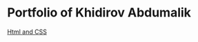 # Portfolio of Khidirov Abdumalik

[Html and CSS](https://abdumalik0098.github.io/startgitpage/ "my page")
